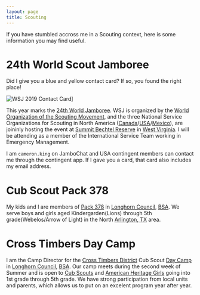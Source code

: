 ```yaml
---
layout: page
title: Scouting
---
```


If you have stumbled accross me in a Scouting context, here 
is some information you may find useful.

# 24th World Scout Jamboree

Did I give you a blue and yellow contact card?  If so, you found the 
right place!

![WSJ 2019 Contact Card](/public/content/wsj19-contact-card.jpg)]

This year marks the [24th World Jamboree](https://www.2019wsj.org/).
WSJ is organized by the 
[World Organization of the Scouting Movement](https://www.scout.org/),
and the three National Service Organizations for Scouting in North America
([Canada](https://www.scouts.ca)/[USA](https://www.scouting.org)/[Mexico](http://scouts.org.mx)),
are joininly hosting the event at 
[Summit Bechtel Reserve](https://www.summitbsa.org/) in 
[West Virginia](https://www.wv.gov).  I will be attending as a member 
of the International Service Team working in Emergency Management.

I am `cameron.king` on JamboChat and USA contingent members can contact me 
through the contingent app.  If I gave you a card, that card also includes
my email address.

# Cub Scout Pack 378

My kids and I are members of [Pack 378](http://www.pack378.net) 
in [Longhorn Council](https://www.longhorncouncil.org), 
[BSA](https://www.scouting.org).  We serve boys and girls 
aged Kindergarden(Lions) through 5th grade(Webelos/Arrow of Light) 
in the North [Arlington, TX](https://www.arlingtontx.gov/) area.

# Cross Timbers Day Camp

I am the Camp Director for the
[Cross Timbers District](http://www.crosstimbersdistrict.org) 
Cub Scout [Day Camp](http://bit.ly/dinocamp19) in 
[Longhorn Council](https://www.longhorncouncil.org), 
[BSA](https://www.scouting.org).  Our camp meets during the second
week of Summer and is open to 
[Cub Scouts](https://www.scouting.org/programs/cub-scouts/) and 
[American Heritage Girls](https://americanheritagegirls.org/)
going into 1st grade through 5th grade.  We have strong participation
from local units and parents, which allows us to put on an 
excelent program year after year.

